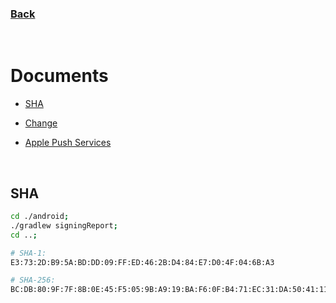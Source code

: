 ### [Back](../README.md)

<br>

# Documents

- [SHA](#SHA)

- [Change](./change.md)

- [Apple Push Services](./applePushServices/README.md)

<br>

## SHA

```zsh
cd ./android;
./gradlew signingReport;
cd ..;
```

```zsh
# SHA-1:
E3:73:2D:B9:5A:BD:DD:09:FF:ED:46:2B:D4:84:E7:D0:4F:04:6B:A3

# SHA-256:
BC:DB:80:9F:7F:8B:0E:45:F5:05:9B:A9:19:BA:F6:0F:B4:71:EC:31:DA:50:41:11:6F:FE:BD:15:E3:6C:1A:35
```

<br>
